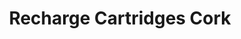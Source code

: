 ---
title: "Recharge Cartridges Cork"
url: /ballincollig/recharge-cartridges-cork/
shop: Kopieren
---